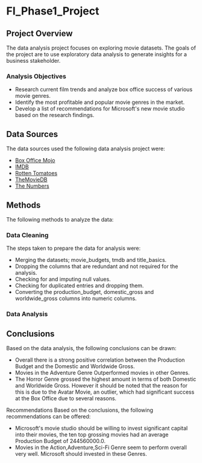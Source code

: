 # FI_Phase1_Project

## Project Overview
The data analysis project focuses on exploring movie datasets. The goals of the project are to use exploratory data analysis to generate insights for a business stakeholder.

 ### Analysis Objectives
- Research current film trends and analyze box office success of various movie genres.
- Identify the most profitable and popular movie genres in the market.
- Develop a list of recommendations for Microsoft's new movie studio based on the research findings.

## Data Sources
The data sources used the following data analysis project were:
* [Box Office Mojo](https://www.boxofficemojo.com/)
* [IMDB](https://www.imdb.com/)
* [Rotten Tomatoes](https://www.rottentomatoes.com/)
* [TheMovieDB](https://www.themoviedb.org/)
* [The Numbers](https://www.the-numbers.com/)

## Methods
The following methods to analyze the data:
### Data Cleaning 
The steps taken to prepare the data for analysis were:
- Merging the datasets; movie_budgets, tmdb and title_basics.
- Dropping the columns that are redundant and not required for the analysis.
- Checking for and imputing null values.
- Checking for duplicated entries and dropping them.
- Converting the production_budget, domestic_gross and worldwide_gross columns into numeric columns.

### Data Analysis



## Conclusions 
Based on the data analysis, the following conclusions can be drawn:
- Overall there is a strong positive correlation between the Production Budget and the Domestic and Worldwide Gross.
- Movies in the Adventure Genre Outperformed movies in other Genres.
- The Horror Genre grossed the highest amount in terms of both Domestic and Worldwide Gross. However it should be noted that the reason for this is due to the Avatar Movie, an outlier, which had significant success at the Box Office due to several reasons.


Recommendations
Based on the conclusions, the following recommendations can be offered:
- Microsoft's movie studio should be willing to invest significant capital into their movies, the ten top grossing movies had an average Production Budget of 244560000.0.
- Movies in the Action,Adventure,Sci-Fi Genre seem to perform overall very well. Microsoft should invested in these Genres.
